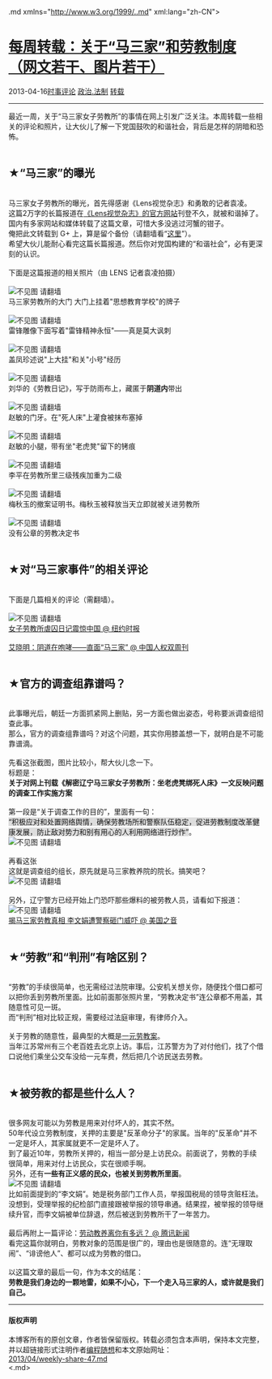 <!DOCTYPE.md>
.md xmlns="http://www.w3.org/1999/..md" xml:lang="zh-CN">
<head>
<meta http-equiv="Content-Type" content="text.md; charset=utf-8" />
<meta name="generator" content="Python script by program.think@gmail.com" />
<meta name="provider" content="program-think.blogspot.com" />
<link type="text/css" rel="stylesheet" href="../../css/program-think.css" />
<title>每周转载：关于“马三家”和劳教制度（网文若干、图片若干） - 编程随想的博客</title>
</head>
<body>
<div id="main" style="width:100%;">
<h1><a href="../../index.md" title="回到首页">每周转载：关于“马三家”和劳教制度（网文若干、图片若干）</a></h1>
<div class="post-info"><span class="date-header">2013-04-16</span><a href="../../tags/E697B6E4BA8BE8AF84E8AEBA.md" class="tag">时事评论</a> <a href="../../tags/E694BFE6B2BB.E6B395E588B6.md" class="tag">政治.法制</a> <a href="../../tags/E8BDACE8BDBD.md" class="tag">转载</a> </div>
<hr>
<div class="post">
最近一周，关于“马三家女子劳教所”的事情在网上引发广泛关注。本周转载一些相关的评论和照片，让大伙儿了解一下党国鼓吹的和谐社会，背后是怎样的阴暗和恐怖。<a name='more'></a><!--program-think--><br /><br /><h2>★“马三家”的曝光</h2><br />马三家女子劳教所的曝光，首先得感谢《Lens视觉杂志》和勇敢的记者袁凌。<br />这篇2万字的长篇报道在<a href="http://www.lensmagazine.com.cn/reporting/focus/7607..md" target="_blank" rel="nofollow">《Lens视觉杂志》的官方网站</a>刊登不久，就被和谐掉了。国内有多家网站和媒体转载了这篇文章，可惜大多没逃过河蟹的钳子。<br />俺把此文转载到 G+ 上，算是留个备份（请翻墙看“<a href="https://plus.google.com/113559088971921339544/posts/hXTmA5tZy5z" target="_blank" rel="nofollow">这里</a>”）。<br />希望大伙儿能耐心看完这篇长篇报道。然后你对党国构建的“和谐社会”，必有更深刻的认识。<br /><br />下面是这篇报道的相关照片（由 LENS 记者袁凌拍摄）<br /><br /><img src="../../images/2013/04/qndXf5Ki6ezMpmgPtSqU6BmI3CftrouPj2b1kfGB2UPHrIY5N7RpOFohJ4oJa48SdkEnJYdgwJEGYRyWNctChlrUPza77nuCAoFUUl5NjBCgMQrYDJD5NhhhWBk" alt="不见图 请翻墙"><br />马三家劳教所的大门 大门上挂着"思想教育学校"的牌子<br /><br /><img src="../../images/2013/04/pior35fVrWAPoYwdtqciTDVeAwj9w6Rwq-4MhAQGG8bjtPmIEbCXDYYkJPR9b51VFLjrqbS-YVeEIlbo4rmel0FwTAVW2A0Xo2jTLPdifw2RjwtNMmLumL_xxmk" alt="不见图 请翻墙"><br />雷锋雕像下面写着"雷锋精神永恒"——真是莫大讽刺<br /><br /><img src="../../images/2013/04/TiXA0sJlcuJpitobscTufnyazIrhy_osvukYNkMasGP9Q-2kaxam5K6ZpsTqSrUAOyQmPZNX1OBkngE2Sth0Vqw1pGFHeU2b4j49BlTijLfbkLKfr34XoSUOgsY" alt="不见图 请翻墙"><br />盖凤珍述说"上大挂"和关"小号"经历<br /><br /><img src="../../images/2013/04/PBlTc-t_QBCpezNKqRsnKZq43lsPOEdpApEpfnntO9elIJQmUuGpgnur6ioudBYF5SXn4YP6-hYLnaJQXOg5Evs6twparWhvPhn83_--mLf5OqHJtFq4EjWGz1A" alt="不见图 请翻墙"><br />刘华的《劳教日记》，写于防雨布上，藏匿于<b>阴道内</b>带出<br /><br /><img src="../../images/2013/04/A4QqLBtMaHvDpJATZE0wu6plTcOpIWuSo-SnDE7H9TPf3JJfyAMt2nmzIG65hIeDN1JRgnLGPCy_dp1Fa3vQjOd4gSC_CocT_qId7UHjNyCYcVV1zjNNvuqTrpQ" alt="不见图 请翻墙"><br />赵敏的门牙。在"死人床"上灌食被抹布塞掉<br /><br /><img src="../../images/2013/04/VniAys-J0P7qrXT5HV4lScaE_ljw32Kc1rHPsXUeAYDhqdGgGyEosl2Oqz9XNd8wzyWKsZ3_f0dGntq5Qxn07UvSetBWwRUQhYDOdNvLmek3LLmSLyyCJzTtjT4" alt="不见图 请翻墙"><br />赵敏的小腿，带有坐"老虎凳"留下的铐痕<br /><br /><img src="../../images/2013/04/LhDRH2YgvXtcu_0Bns0wcoKduPpK-yCtiAT4v_hVoSsMJqOeCXSre5Itq5MuZozhSOJoDPkdBfotMc34RVB3HnbSUSE73XicU-XrnHOlYN6W7Qyj3aC0GhGHWbw" alt="不见图 请翻墙"><br />李平在劳教所里三级残疾加重为二级<br /><br /><img src="../../images/2013/04/7OpQQ9CRwj8LAGoFBq3mkaztKNeknvnN5tDcvkCpa9MBEGgpetjVp6_LeU1o3ZSYHzLki35LUKZA8BHmSG2-rP_K685bo2i1WVFMvfduZW0BiPkix5aWfsL-e3g" alt="不见图 请翻墙"><br />梅秋玉的撤案证明书。梅秋玉被释放当天立即就被关进劳教所<br /><br /><img src="../../images/2013/04/urZtnq0GmYR5nlFCjPywbFaG696rinsR3qCqJvDyxaprZd8wuURQW_WNCaNcSFwfpqz99c3mlRqdDI3NRcCJCqs__nU7Rq5B_H3k2UjvOe8fBQd2D5SiF0JlhFk" alt="不见图 请翻墙"><br />没有公章的劳教决定书<br /><br /><h2>★对“马三家事件”的相关评论</h2><br />下面是几篇相关的评论（需翻墙）。<br /><br /><img src="../../images/2013/04/Q2pCx4c6X3lXDNP_NBj6qgM1pL4hNV7PSCOobEw1eid2Cp27VIY709pXm0L0my2DGPLKsuANeXeTgm22IOBVva1csnrtIXTieND0bhNpTz8GVsSKZ3pxBO9D2NE" alt="不见图 请翻墙"><br /><a href="https://plus.google.com/113559088971921339544/posts/RbavxDQVTRR" target="_blank" rel="nofollow">女子劳教所虐囚日记震惊中国 @ 纽约时报</a><br /><br /><a href="https://plus.google.com/113559088971921339544/posts/SCwQfYyPxvY" target="_blank" rel="nofollow">艾晓明：阴道在咆哮——直面“马三家” @ 中国人权双周刊</a><br /><br /><h2>★官方的调查组靠谱吗？</h2><br />此事曝光后，朝廷一方面抓紧网上删贴，另一方面也做出姿态，号称要派调查组彻查此事。<br />那么，官方的调查组靠谱吗？对这个问题，其实你用膝盖想一下，就明白是不可能靠谱滴。<br /><br />先看这张截图，图片比较小，帮大伙儿念一下。<br />标题是：<br /><b>关于对网上刊载《解密辽宁马三家女子劳教所：坐老虎凳绑死人床》一文反映问题的调查工作实施方案</b><br /><br />第一段是“关于调查工作的目的”，里面有一句：<br /><q style="background-color:#DDD;">积极应对和处置网络舆情，确保劳教场所和警察队伍稳定，促进劳教制度改革健康发展，防止敌对势力和别有用心的人利用网络进行炒作</q>。<br /><img src="../../images/2013/04/XsaTeh4FfSrK9V0sE0nPo-cKNg-p5Vj9OJwOiWb9AUlb32zmJmBCv3RU8QlYWEiwAGqPuibYEIREBHRqPDENeeGfo-0ghvXlzD0LLv9-eowWQcaCCvNt0aolgqo" alt="不见图 请翻墙"><br /><br />再看这张<br />这就是调查组的组长，原先就是马三家教养院的院长。搞笑吧？<br /><img src="../../images/2013/04/gopOaoPfkjxYxyvvUaLAdOSpc1-7JMjeABx85kal2WbF3GDXGHpFc5v6jhyDxFM5YlZpB_F27r2lvbjZFyLe_wATLNRp-U2yn9hHh8eP9qVQYgnHpJlQvehYuj8" alt="不见图 请翻墙"><br /><br />另外，辽宁警方已经开始上门恐吓那些爆料的被劳教人员，请看如下报道：<br /><img src="../../images/2013/04/jCzxxEskGWjSbMLtR6pvcBOprhvXBftlrua5YeAregP2VsAx7m2YCuNaxpydXXC-tk24opRSvxY4RFHhgIuhEdTDaa-lHmOWWdAMCjcYRmW1e3IWsaBMC28w6Fs" alt="不见图 请翻墙"><br /><a href="https://plus.google.com/113559088971921339544/posts/iC4ZdMwqjs5" target="_blank" rel="nofollow">揭马三家劳教真相 李文娟遭警察砸门威吓 @ 美国之音</a><br /><br /><h2>★“劳教”和“判刑”有啥区别？</h2><br />“劳教”的手续很简单，也无需经过法院审理。公安机关想关你，随便找个借口都可以把你丢到劳教所里面。比如前面那张照片里，“劳教决定书”连公章都不用盖，其随意性可见一斑。<br />而“判刑”相对比较正规，需要经过法庭审理，有律师介入。<br /><br />关于劳教的随意性，最典型的大概是<a href="http://view.news.qq.com/zt2011/laojiao/index.htm" target="_blank" rel="nofollow">一元劳教案</a>。<br />当年江苏常州有三个老百姓去北京上访。事后，江苏警方为了对付他们，找了个借口说他们乘坐公交车没给一元车费，然后把几个访民送去劳教。<br /><br /><h2>★被劳教的都是些什么人？</h2><br />很多网友可能以为劳教是用来对付坏人的，其实不然。<br />50年代设立劳教制度，关押的主要是"反革命分子"的家属。当年的"反革命"并不一定是坏人，其家属就更不一定是坏人了。<br />到了最近10年，劳教所关押的，相当一部分是上访民众。前面说了，劳教的手续很简单，用来对付上访民众，实在很顺手啊。<br />另外，还有<b>一些有正义感的民众，也被关到劳教所里面</b>。<br /><img src="../../images/2013/04/jCzxxEskGWjSbMLtR6pvcBOprhvXBftlrua5YeAregP2VsAx7m2YCuNaxpydXXC-tk24opRSvxY4RFHhgIuhEdTDaa-lHmOWWdAMCjcYRmW1e3IWsaBMC28w6Fs" alt="不见图 请翻墙"><br />比如前面提到的“李文娟”。她是税务部门工作人员，举报国税局的领导贪赃枉法。没想到，受理举报的纪检部门直接跟被举报的领导串通。结果捏，被举报的领导继续升官，而李文娟被单位辞退，然后被送到劳教所干了一年苦力。<br /><br />最后再附上一篇评论：<a href="https://plus.google.com/113559088971921339544/posts/5DdiHZPoqYv" target="_blank" rel="nofollow">劳动教养离你有多远？ @ 腾讯新闻</a><br />看完这篇你就明白，劳教对象的范围是很广的，理由也是很随意的。连“无理取闹”、“诽谤他人”、都可以成为劳教的借口。<br /><br />以这篇文章的最后一句，作为本文的结尾：<br /><b>劳教是我们身边的一颗地雷，如果不小心，下一个走入马三家的人，或许就是我们自己。</b><div class="blogger-post-footer">
</div>
<hr>
<div class="copyright">
<h4>版权声明</h4>
本博客所有的原创文章，作者皆保留版权。转载必须包含本声明，保持本文完整，并以超链接形式注明作者<a href="mailto:program.think@gmail.com">编程随想</a>和本文原始网址：<br>
<a href="2013/04/weekly-share-47.md">2013/04/weekly-share-47.md</a>
</div>
</div>
</body>
<.md>
